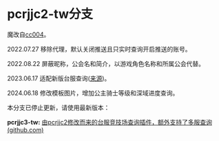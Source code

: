 # pcrjjc2-tw分支

魔改自[cc004](https://github.com/cc004/pcrjjc2)。

2022.07.27 移除代理，默认关闭推送且只实时查询开启推送的账号。

2022.08.22 屏蔽昵称，公会名和简介，以游戏角色名称和所属公会代替。

2023.06.17 适配新版台服查询([来源](https://github.com/azmiao/pcrjjc3-tw/commit/c1f39b8a6ab0ee85a3e929b7436a5fa87174ccea))。

2024.06.18 修改模板图片，增加公主骑士等级和深域进度查询。


本分支已停止更新，请使用最新版本：

**pcrjjc3-tw:** [由pcrjjc2修改而来的台服竞技场查询插件，额外支持了多服查询 (github.com)](https://github.com/azmiao/pcrjjc3-tw)
